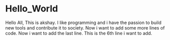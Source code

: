 # Hello_World
Hello All,
This is akshay. I like programming and i have the passion to build new tools and contribute it to society.
Now i want to add some more lines of code.
Now i want to add the last line.
This is the 6th line i want to add.

